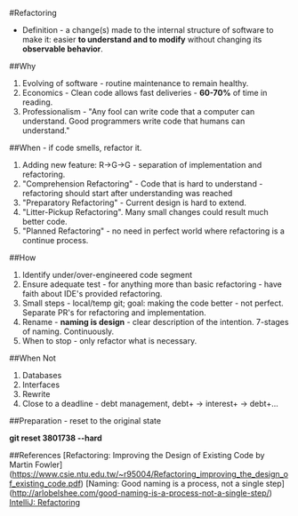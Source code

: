 #Refactoring
* Definition - a change(s) made to the internal structure of software to make it: 
easier **to understand and to modify** without changing its **observable behavior**.

##Why
1. Evolving of software - routine maintenance to remain healthy.
2. Economics - Clean code allows fast deliveries - **60-70%** of time in reading.
3. Professionalism - "Any fool can write code that a computer can understand.
Good programmers write code that humans can understand."

##When - if code smells, refactor it.
1. Adding new feature: R->G->G - separation of implementation and refactoring.
2. "Comprehension Refactoring" - Code that is hard to understand - refactoring should start after understanding was reached
3. "Preparatory Refactoring" - Current design is hard to extend.
4. "Litter-Pickup Refactoring".  Many small changes could result much better code.
5. "Planned Refactoring" - no need in perfect world where refactoring is a continue process.

##How
1. Identify under/over-engineered code segment
2. Ensure adequate test - for anything more than basic refactoring - have faith about IDE's provided refactoring.
3. Small steps - local/temp git; goal: making the code better - not perfect. Separate PR's for refactoring and implementation.
4. Rename - **naming is design** - clear description of the intention. 7-stages of naming.  Continuously.
5. When to stop - only refactor what is necessary.

##When Not
1. Databases
2. Interfaces
3. Rewrite
4. Close to a deadline - debt management, debt+ -> interest+ -> debt+...

##Preparation - reset to the original state

**git reset 3801738 --hard**

##References
[Refactoring: Improving the Design of Existing Code by Martin Fowler]
(https://www.csie.ntu.edu.tw/~r95004/Refactoring_improving_the_design_of_existing_code.pdf)
[Naming: Good naming is a process, not a single step]
(http://arlobelshee.com/good-naming-is-a-process-not-a-single-step/)
[IntelliJ: Refactoring](https://www.jetbrains.com/help/idea/2016.1/refactoring-source-code.html)



